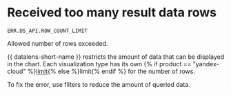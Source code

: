 # Received too many result data rows

`ERR.DS_API.ROW_COUNT_LIMIT`

Allowed number of rows exceeded.

{{ datalens-short-name }} restricts the amount of data that can be displayed in the chart. Each visualization type has its own {% if product == "yandex-cloud" %}[limit](../../concepts/limits.md){% else %}limit{% endif %} for the number of rows.

To fix the error, use filters to reduce the amount of queried data.

